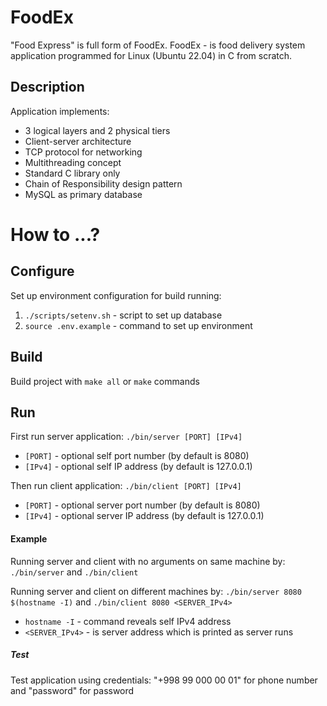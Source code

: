 # FoodEx
"Food Express" is full form of FoodEx.
FoodEx - is food delivery system application programmed for Linux (Ubuntu 22.04) in C from scratch.

## Description
Application implements:
- 3 logical layers and 2 physical tiers 
- Client-server architecture
- TCP protocol for networking
- Multithreading concept
- Standard C library only
- Chain of Responsibility design pattern 
- MySQL as primary database

# How to ...?

## Configure
Set up environment configuration for build running:
1. `./scripts/setenv.sh` - script to set up database
2. `source .env.example` - command to set up environment

## Build
Build project with `make all` or `make` commands

## Run
First run server application: `./bin/server [PORT] [IPv4]`
- `[PORT]` - optional self port number (by default is 8080)
- `[IPv4]` - optional self IP address (by default is 127.0.0.1)

Then run client application: `./bin/client [PORT] [IPv4]`
- `[PORT]` - optional server port number (by default is 8080)
- `[IPv4]` - optional server IP address (by default is 127.0.0.1)

#### Example
Running server and client with no arguments on same machine by:
`./bin/server` and `./bin/client`

Running server and client on different machines by:
`./bin/server 8080 $(hostname -I)` and `./bin/client 8080 <SERVER_IPv4>`
- `hostname -I` - command reveals self IPv4 address
- `<SERVER_IPv4>` - is server address which is printed as server runs

##### Test
Test application using credentials:
"+998 99 000 00 01" for phone number and "password" for password
